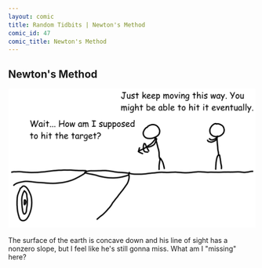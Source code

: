 ```yaml
---
layout: comic
title: Random Tidbits | Newton's Method
comic_id: 47
comic_title: Newton's Method
---
```


## Newton's Method

![](/assets/images/47.png)

The surface of the earth is concave down and his line of sight has a nonzero slope, but I feel like he's still gonna miss. What am I "missing" here?
